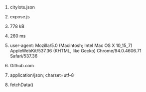 1. citylots.json
   
2. expose.js
   
3. 778 kB
   
4. 260 ms
   
5. user-agent: Mozilla/5.0 (Macintosh; Intel Mac OS X 10_15_7) AppleWebKit/537.36 (KHTML, like Gecko) Chrome/94.0.4606.71 Safari/537.36
   
6. Github.com
   
7. application/json; charset=utf-8
   
8. fetchData()
   